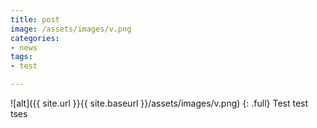 ```yaml
---
title: post
image: /assets/images/v.png
categories:
- news
tags:
- test

---
```

![alt]({{ site.url }}{{ site.baseurl }}/assets/images/v.png)
{: .full}
Test test tses